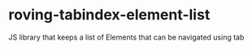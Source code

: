 # roving-tabindex-element-list
JS library that keeps a list of Elements that can be navigated using tab
